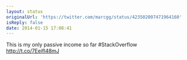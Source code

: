 ```yaml
---
layout: status
originalUrl: 'https://twitter.com/marcgg/status/423502007471964160'
isReply: false
date: 2014-01-15 17:08:41
---
```


This is my only passive income so far #StackOverflow http://t.co/7Eeifl48mJ
